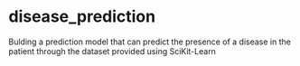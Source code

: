 # disease_prediction
Bulding a prediction model that can predict the presence of a disease in the patient through the dataset provided using SciKit-Learn
